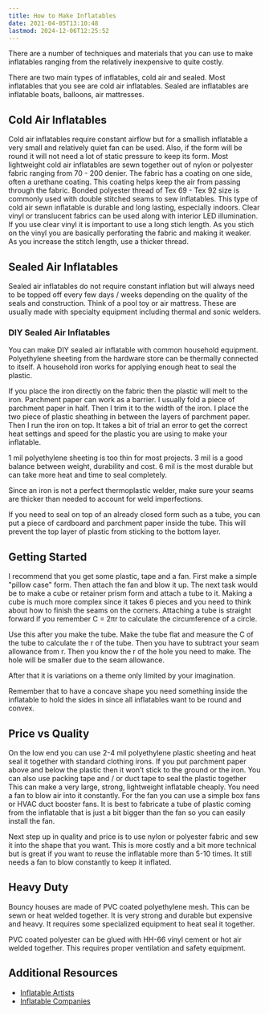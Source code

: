 ```yaml
---
title: How to Make Inflatables
date: 2021-04-05T13:10:48
lastmod: 2024-12-06T12:25:52
---
```


There are a number of techniques and materials that you can use to make inflatables ranging from the relatively inexpensive to quite costly.

There are two main types of inflatables, cold air and sealed. Most inflatables that you see are cold air inflatables. Sealed are inflatables are inflatable boats, balloons, air mattresses.

## Cold Air Inflatables

Cold air inflatables require constant airflow but for a smallish inflatable a very small and relatively quiet fan can be used. Also, if the form will be round it will not need a lot of static pressure to keep its form. Most lightweight cold air inflatables are sewn together out of nylon or polyester fabric ranging from 70 - 200 denier. The fabric has a coating on one side, often a urethane coating. This coating helps keep the air from passing through the fabric. Bonded polyester thread of Tex 69 - Tex 92 size is commonly used with double stitched seams to sew inflatables. This type of cold air sewn inflatable is durable and long lasting, especially indoors. Clear vinyl or translucent fabrics can be used along with interior LED illumination. If you use clear vinyl it is important to use a long stich length. As you stich on the vinyl you are basically perforating the fabric and making it weaker. As you increase the stitch length, use a thicker thread.

## Sealed Air Inflatables

Sealed air inflatables do not require constant inflation but will always need to be topped off every few days / weeks depending on the quality of the seals and construction. Think of a pool toy or air mattress. These are usually made with specialty equipment including thermal and sonic welders.

### DIY Sealed Air Inflatables

You can make DIY sealed air inflatable with common household equipment. Polyethylene sheeting from the hardware store can be thermally connected to itself. A household iron works for applying enough heat to seal the plastic.

If you place the iron directly on the fabric then the plastic will melt to the iron. Parchment paper can work as a barrier. I usually fold a piece of parchment paper in half. Then I trim it to the width of the iron. I place the two piece of plastic sheathing in between the layers of parchment paper. Then I run the iron on top. It takes a bit of trial an error to get the correct heat settings and speed for the plastic you are using to make your inflatable.

1 mil polyethylene sheeting is too thin for most projects. 3 mil is a good balance between weight, durability and cost. 6 mil is the most durable but can take more heat and time to seal completely.

Since an iron is not a perfect thermoplastic welder, make sure your seams are thicker than needed to account for weld imperfections.

If you need to seal on top of an already closed form such as a tube, you can put a piece of cardboard and parchment paper inside the tube. This will prevent the top layer of plastic from sticking to the bottom layer.

## Getting Started

I recommend that you get some plastic, tape and a fan. First make a simple "pillow case" form. Then attach the fan and blow it up. The next task would be to make a cube or retainer prism form and attach a tube to it. Making a cube is much more complex since it takes 6 pieces and you need to think about how to finish the seams on the corners. Attaching a tube is straight forward if you remember C = 2πr to calculate the circumference of a circle.

Use this after you make the tube. Make the tube flat and measure the C of the tube to calculate the r of the tube. Then you have to subtract your seam allowance from r. Then you know the r of the hole you need to make. The hole will be smaller due to the seam allowance.

After that it is variations on a theme only limited by your imagination.

Remember that to have a concave shape you need something inside the inflatable to hold the sides in since all inflatables want to be round and convex.

## Price vs Quality

On the low end you can use 2-4 mil polyethylene plastic sheeting and heat seal it together with standard clothing irons. If you put parchment paper above and below the plastic then it won’t stick to the ground or the iron. You can also use packing tape and / or duct tape to seal the plastic together This can make a very large, strong, lightweight inflatable cheaply. You need a fan to blow air into it constantly. For the fan you can use a simple box fans or HVAC duct booster fans. It is best to fabricate a tube of plastic coming from the inflatable that is just a bit bigger than the fan so you can easily install the fan.

Next step up in quality and price is to use nylon or polyester fabric and sew it into the shape that you want. This is more costly and a bit more technical but is great if you want to reuse the inflatable more than 5-10 times. It still needs a fan to blow constantly to keep it inflated.

## Heavy Duty

Bouncy houses are made of PVC coated polyethylene mesh. This can be sewn or heat welded together. It is very strong and durable but expensive and heavy. It requires some specialized equipment to heat seal it together.

PVC coated polyester can be glued with HH-66 vinyl cement or hot air welded together. This requires proper ventilation and safety equipment.

## Additional Resources

- [Inflatable Artists](../artists/inflatable-artists.md)
- [Inflatable Companies](../making/inflatable-companies.md)
